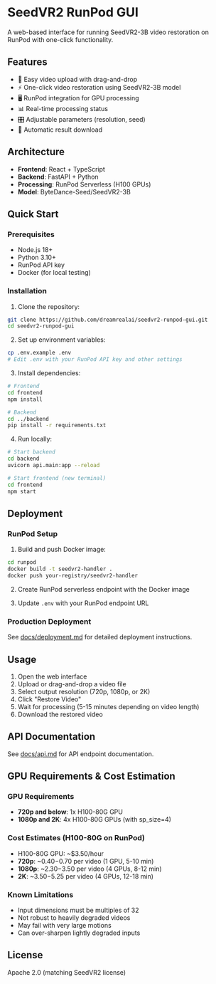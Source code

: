 # SeedVR2 RunPod GUI

A web-based interface for running SeedVR2-3B video restoration on RunPod with one-click functionality.

## Features

- 🎥 Easy video upload with drag-and-drop
- ⚡ One-click video restoration using SeedVR2-3B model
- 🖥️ RunPod integration for GPU processing
- 📊 Real-time processing status
- 🎛️ Adjustable parameters (resolution, seed)
- 💾 Automatic result download

## Architecture

- **Frontend**: React + TypeScript
- **Backend**: FastAPI + Python
- **Processing**: RunPod Serverless (H100 GPUs)
- **Model**: ByteDance-Seed/SeedVR2-3B

## Quick Start

### Prerequisites
- Node.js 18+
- Python 3.10+
- RunPod API key
- Docker (for local testing)

### Installation

1. Clone the repository:
```bash
git clone https://github.com/dreamrealai/seedvr2-runpod-gui.git
cd seedvr2-runpod-gui
```

2. Set up environment variables:
```bash
cp .env.example .env
# Edit .env with your RunPod API key and other settings
```

3. Install dependencies:
```bash
# Frontend
cd frontend
npm install

# Backend
cd ../backend
pip install -r requirements.txt
```

4. Run locally:
```bash
# Start backend
cd backend
uvicorn api.main:app --reload

# Start frontend (new terminal)
cd frontend
npm start
```

## Deployment

### RunPod Setup

1. Build and push Docker image:
```bash
cd runpod
docker build -t seedvr2-handler .
docker push your-registry/seedvr2-handler
```

2. Create RunPod serverless endpoint with the Docker image

3. Update `.env` with your RunPod endpoint URL

### Production Deployment

See [docs/deployment.md](docs/deployment.md) for detailed deployment instructions.

## Usage

1. Open the web interface
2. Upload or drag-and-drop a video file
3. Select output resolution (720p, 1080p, or 2K)
4. Click "Restore Video"
5. Wait for processing (5-15 minutes depending on video length)
6. Download the restored video

## API Documentation

See [docs/api.md](docs/api.md) for API endpoint documentation.

## GPU Requirements & Cost Estimation

### GPU Requirements
- **720p and below**: 1x H100-80G GPU
- **1080p and 2K**: 4x H100-80G GPUs (with sp_size=4)

### Cost Estimates (H100-80G on RunPod)
- H100-80G GPU: ~$3.50/hour
- **720p**: ~$0.40-$0.70 per video (1 GPU, 5-10 min)
- **1080p**: ~$2.30-$3.50 per video (4 GPUs, 8-12 min)  
- **2K**: ~$3.50-$5.25 per video (4 GPUs, 12-18 min)

### Known Limitations
- Input dimensions must be multiples of 32
- Not robust to heavily degraded videos
- May fail with very large motions
- Can over-sharpen lightly degraded inputs

## License

Apache 2.0 (matching SeedVR2 license)